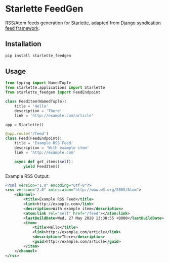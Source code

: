 # Starlette FeedGen
RSS/Atom feeds generation for [Starlette](https://www.starlette.io/),
adapted from [Django syndication feed framework](https://docs.djangoproject.com/en/stable/ref/contrib/syndication/).

## Installation
```sh
pip install starlette_feedgen
```

## Usage

```python
from typing import NamedTuple
from starlette.applications import Starlette
from starlette_feedgen import FeedEndpoint

class FeedItem(NamedTuple):
    title = 'Hello'
    description = 'There'
    link = 'http://example.com/article'

app = Starlette()

@app.route('/feed')
class Feed(FeedEndpoint):
    title = 'Example RSS Feed'
    description = 'With example item'
    link = 'http://example.com'

    async def get_items(self):
        yield FeedItem()
```

Example RSS Output:

```xml
<?xml version="1.0" encoding="utf-8"?>
<rss version="2.0" xmlns:atom="http://www.w3.org/2005/Atom">
    <channel>
        <title>Example RSS Feed</title>
        <link>http://example.com</link>
        <description>With example item</description>
        <atom:link rel="self" href="/feed"></atom:link>
        <lastBuildDate>Wed, 27 May 2020 13:38:55 +0000</lastBuildDate>
        <item>
            <title>Hello</title>
            <link>http://example.com/article</link>
            <description>There</description>
            <guid>http://example.com/article</guid>
        </item>
    </channel>
</rss>
```

